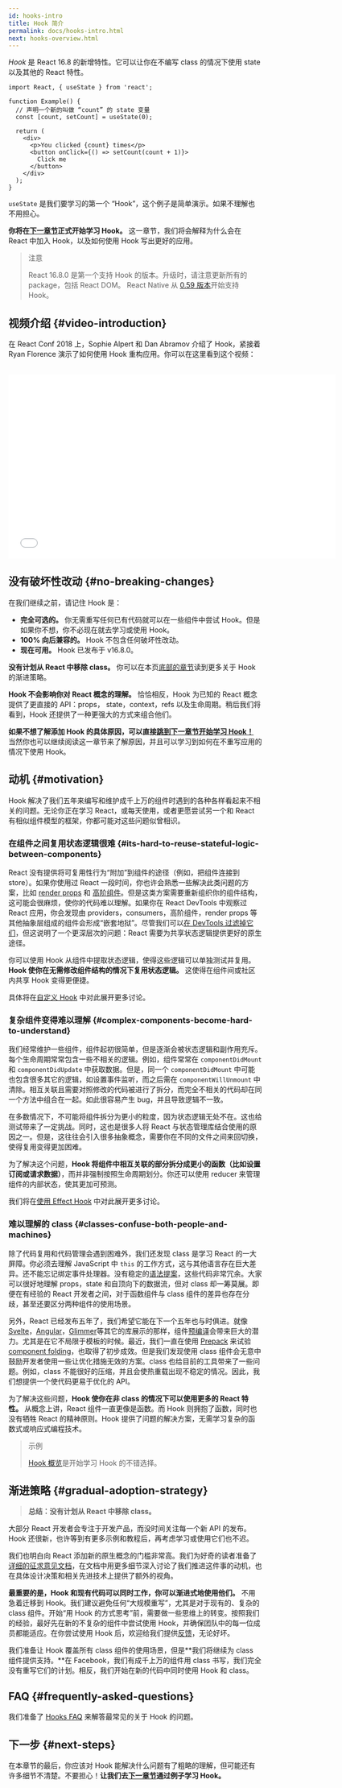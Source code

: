 ```yaml
---
id: hooks-intro
title: Hook 简介
permalink: docs/hooks-intro.html
next: hooks-overview.html
---
```


*Hook* 是 React 16.8 的新增特性。它可以让你在不编写 class 的情况下使用 state 以及其他的 React 特性。

```js{4,5}
import React, { useState } from 'react';

function Example() {
  // 声明一个新的叫做 “count” 的 state 变量
  const [count, setCount] = useState(0);

  return (
    <div>
      <p>You clicked {count} times</p>
      <button onClick={() => setCount(count + 1)}>
        Click me
      </button>
    </div>
  );
}
```

`useState` 是我们要学习的第一个 “Hook”，这个例子是简单演示。如果不理解也不用担心。

**你将在[下一章节](/docs/hooks-overview.html)正式开始学习 Hook。** 这一章节，我们将会解释为什么会在 React 中加入 Hook，以及如何使用 Hook 写出更好的应用。

>注意
>
>React 16.8.0 是第一个支持 Hook 的版本。升级时，请注意更新所有的 package，包括 React DOM。
>React Native 从 [0.59 版本](https://reactnative.dev/blog/2019/03/12/releasing-react-native-059)开始支持 Hook。

## 视频介绍 {#video-introduction}

在 React Conf 2018 上，Sophie Alpert 和 Dan Abramov 介绍了 Hook，紧接着 Ryan Florence 演示了如何使用 Hook 重构应用。你可以在这里看到这个视频：

<br>

<iframe width="650" height="366" src="//www.youtube.com/embed/dpw9EHDh2bM" frameborder="0" allowfullscreen></iframe>

## 没有破坏性改动 {#no-breaking-changes}

在我们继续之前，请记住 Hook 是：

* **完全可选的。** 你无需重写任何已有代码就可以在一些组件中尝试 Hook。但是如果你不想，你不必现在就去学习或使用 Hook。
* **100% 向后兼容的。** Hook 不包含任何破坏性改动。
* **现在可用。** Hook 已发布于 v16.8.0。

**没有计划从 React 中移除 class。** 你可以在本页[底部的章节](#gradual-adoption-strategy)读到更多关于 Hook 的渐进策略。

**Hook 不会影响你对 React 概念的理解。** 恰恰相反，Hook 为已知的 React 概念提供了更直接的 API：props， state，context，refs 以及生命周期。稍后我们将看到，Hook 还提供了一种更强大的方式来组合他们。

**如果不想了解添加 Hook 的具体原因，可以直接[跳到下一章节开始学习 Hook！](/docs/hooks-overview.html)** 当然你也可以继续阅读这一章节来了解原因，并且可以学习到如何在不重写应用的情况下使用 Hook。

## 动机 {#motivation}

Hook 解决了我们五年来编写和维护成千上万的组件时遇到的各种各样看起来不相关的问题。无论你正在学习 React，或每天使用，或者更愿尝试另一个和 React 有相似组件模型的框架，你都可能对这些问题似曾相识。

### 在组件之间复用状态逻辑很难 {#its-hard-to-reuse-stateful-logic-between-components}

React 没有提供将可复用性行为“附加”到组件的途径（例如，把组件连接到 store）。如果你使用过 React 一段时间，你也许会熟悉一些解决此类问题的方案，比如 [render props](/docs/render-props.html) 和 [高阶组件](/docs/higher-order-components.html)。但是这类方案需要重新组织你的组件结构，这可能会很麻烦，使你的代码难以理解。如果你在 React DevTools 中观察过 React 应用，你会发现由 providers，consumers，高阶组件，render props 等其他抽象层组成的组件会形成“嵌套地狱”。尽管我们可以[在 DevTools 过滤掉它们](https://github.com/facebook/react-devtools/pull/503)，但这说明了一个更深层次的问题：React 需要为共享状态逻辑提供更好的原生途径。

你可以使用 Hook 从组件中提取状态逻辑，使得这些逻辑可以单独测试并复用。**Hook 使你在无需修改组件结构的情况下复用状态逻辑。** 这使得在组件间或社区内共享 Hook 变得更便捷。

具体将在[自定义 Hook](/docs/hooks-custom.html) 中对此展开更多讨论。

### 复杂组件变得难以理解 {#complex-components-become-hard-to-understand}

我们经常维护一些组件，组件起初很简单，但是逐渐会被状态逻辑和副作用充斥。每个生命周期常常包含一些不相关的逻辑。例如，组件常常在 `componentDidMount` 和 `componentDidUpdate` 中获取数据。但是，同一个 `componentDidMount` 中可能也包含很多其它的逻辑，如设置事件监听，而之后需在 `componentWillUnmount` 中清除。相互关联且需要对照修改的代码被进行了拆分，而完全不相关的代码却在同一个方法中组合在一起。如此很容易产生 bug，并且导致逻辑不一致。

在多数情况下，不可能将组件拆分为更小的粒度，因为状态逻辑无处不在。这也给测试带来了一定挑战。同时，这也是很多人将 React 与状态管理库结合使用的原因之一。但是，这往往会引入很多抽象概念，需要你在不同的文件之间来回切换，使得复用变得更加困难。

为了解决这个问题，**Hook 将组件中相互关联的部分拆分成更小的函数（比如设置订阅或请求数据）**，而并非强制按照生命周期划分。你还可以使用 reducer 来管理组件的内部状态，使其更加可预测。

我们将在[使用 Effect Hook](/docs/hooks-effect.html#tip-use-multiple-effects-to-separate-concerns) 中对此展开更多讨论。

### 难以理解的 class {#classes-confuse-both-people-and-machines}

除了代码复用和代码管理会遇到困难外，我们还发现 class 是学习 React 的一大屏障。你必须去理解 JavaScript 中 `this` 的工作方式，这与其他语言存在巨大差异。还不能忘记绑定事件处理器。没有稳定的[语法提案](https://babeljs.io/docs/en/babel-plugin-transform-class-properties/)，这些代码非常冗余。大家可以很好地理解 props，state 和自顶向下的数据流，但对 class 却一筹莫展。即便在有经验的 React 开发者之间，对于函数组件与 class 组件的差异也存在分歧，甚至还要区分两种组件的使用场景。

另外，React 已经发布五年了，我们希望它能在下一个五年也与时俱进。就像 [Svelte](https://svelte.dev/)，[Angular](https://angular.io/)，[Glimmer](https://glimmerjs.com/)等其它的库展示的那样，组件[预编译](https://en.wikipedia.org/wiki/Ahead-of-time_compilation)会带来巨大的潜力。尤其是在它不局限于模板的时候。最近，我们一直在使用 [Prepack](https://prepack.io/) 来试验 [component folding](https://github.com/facebook/react/issues/7323)，也取得了初步成效。但是我们发现使用 class 组件会无意中鼓励开发者使用一些让优化措施无效的方案。class 也给目前的工具带来了一些问题。例如，class 不能很好的压缩，并且会使热重载出现不稳定的情况。因此，我们想提供一个使代码更易于优化的 API。

为了解决这些问题，**Hook 使你在非 class 的情况下可以使用更多的 React 特性。** 从概念上讲，React 组件一直更像是函数。而 Hook 则拥抱了函数，同时也没有牺牲 React 的精神原则。Hook 提供了问题的解决方案，无需学习复杂的函数式或响应式编程技术。

>示例
>
>[Hook 概览](/docs/hooks-overview.html)是开始学习 Hook 的不错选择。

## 渐进策略 {#gradual-adoption-strategy}

>**总结：没有计划从 React 中移除 class。**

大部分 React 开发者会专注于开发产品，而没时间关注每一个新 API 的发布。Hook 还很新，也许等到有更多示例和教程后，再考虑学习或使用它们也不迟。

我们也明白向 React 添加新的原生概念的门槛非常高。我们为好奇的读者准备了[详细的征求意见文档](https://github.com/reactjs/rfcs/pull/68)，在文档中用更多细节深入讨论了我们推进这件事的动机，也在具体设计决策和相关先进技术上提供了额外的视角。

**最重要的是，Hook 和现有代码可以同时工作，你可以渐进式地使用他们。** 不用急着迁移到 Hook。我们建议避免任何“大规模重写”，尤其是对于现有的、复杂的 class 组件。开始“用 Hook 的方式思考”前，需要做一些思维上的转变。按照我们的经验，最好先在新的不复杂的组件中尝试使用 Hook，并确保团队中的每一位成员都能适应。在你尝试使用 Hook 后，欢迎给我们提供[反馈](https://github.com/facebook/react/issues/new)，无论好坏。

我们准备让 Hook 覆盖所有 class 组件的使用场景，但是**我们将继续为 class 组件提供支持。**在 Facebook，我们有成千上万的组件用 class 书写，我们完全没有重写它们的计划。相反，我们开始在新的代码中同时使用 Hook 和 class。

## FAQ {#frequently-asked-questions}

我们准备了 [Hooks FAQ](/docs/hooks-faq.html) 来解答最常见的关于 Hook 的问题。

## 下一步 {#next-steps}

在本章节的最后，你应该对 Hook 能解决什么问题有了粗略的理解，但可能还有许多细节不清楚。不要担心！**让我们去[下一章节](/docs/hooks-overview.html)通过例子学习 Hook。**
